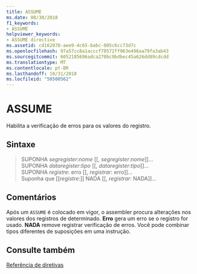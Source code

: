 ```yaml
---
title: ASSUME
ms.date: 08/30/2018
f1_keywords:
- ASSUME
helpviewer_keywords:
- ASSUME directive
ms.assetid: cd162070-aee9-4c65-babc-005c6cc73d7c
ms.openlocfilehash: 97a57cc8a1acccf70572ff963e496aa79fa3ab43
ms.sourcegitcommit: 6052185696adca270bc9bdbec45a626dd89cdcdd
ms.translationtype: MT
ms.contentlocale: pt-BR
ms.lasthandoff: 10/31/2018
ms.locfileid: "50500562"
---
```

# <a name="assume"></a>ASSUME

Habilita a verificação de erros para os valores do registro.

## <a name="syntax"></a>Sintaxe

> SUPONHA *segregister*:*nome* [[, *segregister*:*nome*]]...<br/>
> SUPONHA *dataregister*:*tipo* [[, *dataregister*:*tipo*]]...<br/>
> SUPONHA *registre*: erro [[, *registrar*: erro]]...<br/>
> Suponha que [[*registre*:]] NADA [[, *registrar*: NADA]]...

## <a name="remarks"></a>Comentários

Após um `ASSUME` é colocado em vigor, o assembler procura alterações nos valores dos registros de determinado. **Erro** gera um erro se o registro for usado. **NADA** remove registrar verificação de erros. Você pode combinar tipos diferentes de suposições em uma instrução.

## <a name="see-also"></a>Consulte também

[Referência de diretivas](../../assembler/masm/directives-reference.md)<br/>